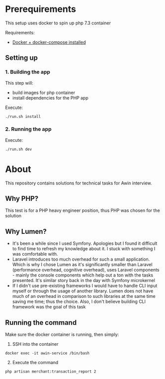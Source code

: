 # Prerequirements

This setup uses docker to spin up php 7.3 container

Requirements:

- [Docker + docker-compose installed](https://docs.docker.com/install/)

## Setting up

### 1. Building the app

This step will:

- build images for php container
- install dependencies for the PHP app

Execute:

```bash
./run.sh install
```

### 2. Running the app

Execute:

```bash
./run.sh dev
```

# About

This repository contains solutions for technical tasks for Awin interview.

## Why PHP?

This test is for a PHP heavy engineer position, thus PHP was chosen for the solution

## Why Lumen?
- It's been a while since I used Symfony. Apologies but I found it difficult to find time to refresh my knowledge about it. I stuck with something I was comfortable with.
- Laravel introduces too much overhead for such a small application. Which is why I chose Lumen as it's significantly smaller than Laravel (performance overhead, cognitive overhead), uses Laravel components - mainly the console components which help out a ton with the tasks presented. It's similar story back in the day with Symfony microkernel
- If I didn't use pre-existing frameworks I would have to handle CLI input myself or through the usage of another library. Lumen does not have much of an overhead in comparison to such libraries at the same time saving me time; thus the choice. Also, I don't believe building CLI framework was the goal of this task 

## Running the command
Make sure the docker container is running, then simply:

1. SSH into the container
```
docker exec -it awin-service /bin/bash
```
2. Execute the command
```
php artisan merchant:transaction_report 2
```